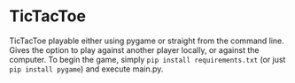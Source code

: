 # TicTacToe
TicTacToe playable either using pygame or straight from the command line. Gives the option to play against another player locally, or against the computer. To begin the game, simply `pip install requirements.txt` (or just `pip install pygame`) and execute main.py. 
